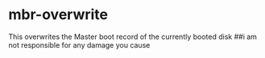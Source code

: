 # mbr-overwrite
This overwrites the Master boot record of the currently booted disk
##i am not responsible for any damage you cause 

